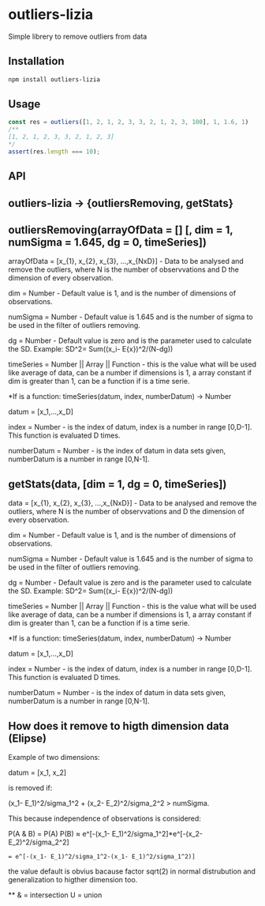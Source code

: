 # outliers-lizia
Simple librery to remove outliers from data

## Installation

```bash
npm install outliers-lizia
```

## Usage 

```js
const res = outliers([1, 2, 1, 2, 3, 3, 2, 1, 2, 3, 100], 1, 1.6, 1)
/**
[1, 2, 1, 2, 3, 3, 2, 1, 2, 3]
*/
assert(res.length === 10);
```

## API

## outliers-lizia -> {outliersRemoving, getStats}


## outliersRemoving(arrayOfData = [] [, dim = 1, numSigma = 1.645, dg = 0, timeSeries])

arrayOfData = [x_{1}, x_{2}, x_{3}, ...,x_{NxD}] - Data to be analysed and remove the outliers,
where N is the number of observvations and D the dimension of every observation.

dim = Number - Default value is 1, and is the number of dimensions of observations.

numSigma = Number - Default value is 1.645 and is the number of sigma to be used in the filter of outliers removing.

dg = Number - Default value is zero and is the parameter used to calculate the SD. Example:
SD^2= Sum((x_i- E{x})^2/(N-dg))

timeSeries = Number || Array || Function -  this is the value what will be used like average of data, can be a number if dimensions is 1, a array constant
if dim is greater than 1, can be a function if is a time serie.

*If is a function: timeSeries(datum, index, numberDatum) -> Number

datum = [x_1,...,x_D]

index = Number - is the index of datum, index is a number in range [0,D-1]. This function is evaluated D times.

numberDatum = Number - is the index of datum in data sets given, numberDatum is a number in range [0,N-1].

## getStats(data, [dim = 1, dg = 0, timeSeries])

data = [x_{1}, x_{2}, x_{3}, ...,x_{NxD}] - Data to be analysed and remove the outliers,
where N is the number of observvations and D the dimension of every observation.

dim = Number - Default value is 1, and is the number of dimensions of observations.

numSigma = Number - Default value is 1.645 and is the number of sigma to be used in the filter of outliers removing.

dg = Number - Default value is zero and is the parameter used to calculate the SD. Example:   SD^2= Sum((x_i- E{x})^2/(N-dg))

timeSeries = Number || Array || Function -  this is the value what will be used like average of data, can be a number if dimensions is 1, a array constant
if dim is greater than 1, can be a function if is a time serie.

*If is a function: timeSeries(datum, index, numberDatum) -> Number

datum = [x_1,...,x_D]

index = Number - is the index of datum, index is a number in range [0,D-1]. This function is evaluated D times.

numberDatum = Number - is the index of datum in data sets given, numberDatum is a number in range [0,N-1].


## How does it remove to higth dimension data (Elipse)

Example of two dimensions:

datum = [x_1, x_2]

is removed if:

(x_1- E_1)^2/sigma_1^2 + (x_2- E_2)^2/sigma_2^2 > numSigma.

This because independence of observations is considered:


P(A & B) = P(A) P(B) ≈ e^[-(x_1- E_1)^2/sigma_1^2]*e^[-(x_2- E_2)^2/sigma_2^2] 
    
    = e^[-(x_1- E_1)^2/sigma_1^2-(x_1- E_1)^2/sigma_1^2)]

the value default is obvius bacause factor sqrt(2) in normal distrubution and generalization to higther dimension too.
 
** & = intersection
   U = union
